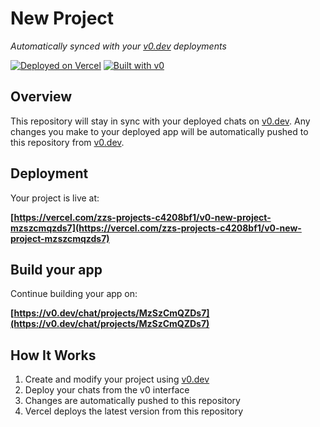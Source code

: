 # New Project

*Automatically synced with your [v0.dev](https://v0.dev) deployments*

[![Deployed on Vercel](https://img.shields.io/badge/Deployed%20on-Vercel-black?style=for-the-badge&logo=vercel)](https://vercel.com/zzs-projects-c4208bf1/v0-new-project-mzszcmqzds7)
[![Built with v0](https://img.shields.io/badge/Built%20with-v0.dev-black?style=for-the-badge)](https://v0.dev/chat/projects/MzSzCmQZDs7)

## Overview

This repository will stay in sync with your deployed chats on [v0.dev](https://v0.dev).
Any changes you make to your deployed app will be automatically pushed to this repository from [v0.dev](https://v0.dev).

## Deployment

Your project is live at:

**[https://vercel.com/zzs-projects-c4208bf1/v0-new-project-mzszcmqzds7](https://vercel.com/zzs-projects-c4208bf1/v0-new-project-mzszcmqzds7)**

## Build your app

Continue building your app on:

**[https://v0.dev/chat/projects/MzSzCmQZDs7](https://v0.dev/chat/projects/MzSzCmQZDs7)**

## How It Works

1. Create and modify your project using [v0.dev](https://v0.dev)
2. Deploy your chats from the v0 interface
3. Changes are automatically pushed to this repository
4. Vercel deploys the latest version from this repository
